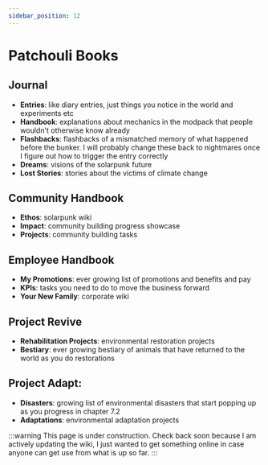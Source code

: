 ```yaml
---
sidebar_position: 12
---
```


# Patchouli Books

## Journal

- **Entries**: like diary entries, just things you notice in the world and experiments etc
- **Handbook**: explanations about mechanics in the modpack that people wouldn't otherwise know already
- **Flashbacks**: flashbacks of a mismatched memory of what happened before the bunker. I will probably change these back to nightmares once I figure out how to trigger the entry correctly
- **Dreams**: visions of the solarpunk future
- **Lost Stories**: stories about the victims of climate change

## Community Handbook

- **Ethos**: solarpunk wiki
- **Impact**: community building progress showcase
- **Projects**: community building tasks

## Employee Handbook

- **My Promotions**: ever growing list of promotions and benefits and pay
- **KPIs**: tasks you need to do to move the business forward
- **Your New Family**: corporate wiki

## Project Revive

- **Rehabilitation Projects**: environmental restoration projects
- **Bestiary**: ever growing bestiary of animals that have returned to the world as you do restorations

## Project Adapt:

- **Disasters**: growing list of environmental disasters that start popping up as you progress in chapter 7.2
- **Adaptations**: environmental adaptation projects

:::warning
This page is under construction. Check back soon because I am actively updating the wiki, I just wanted to get something online in case anyone can get use from what is up so far.
:::
